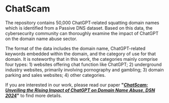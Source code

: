 # ChatScam


The repository contains 50,000 ChatGPT-related squatting domain names which is identified from a Passive DNS dataset. Based on this data, the cybersecurity community can thoroughly examine the impact of ChatGPT on the domain name abuse sector. 

The format of the data includes the domain name, ChatGPT-related keywords embedded within the domain, and the category of use for that domain. It is noteworthy that in this work, the categories mainly comprise four types: 1) websites offering chat function like ChatGPT; 2) underground industry websites, primarily involving pornography and gambling; 3) domain parking and sales websites; 4) other categories.

If you are interested in our work, please read our paper **"[*ChatScam: Unveiling the Rising Impact of ChatGPT on Domain Name Abuse, DSN 2024*](https://dsn2024uq.github.io/cpaccepted.html)"** to find more details.
